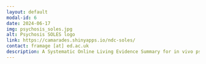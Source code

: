 ```yaml
---
layout: default
modal-id: 6
date: 2024-06-17
img: psychosis_soles.jpg
alt: Psychosis SOLES logo
link: https://camarades.shinyapps.io/ndc-soles/
contact: framage [at] ed.ac.uk
description: A Systematic Online Living Evidence Summary for in vivo psychosis research.
---
```

